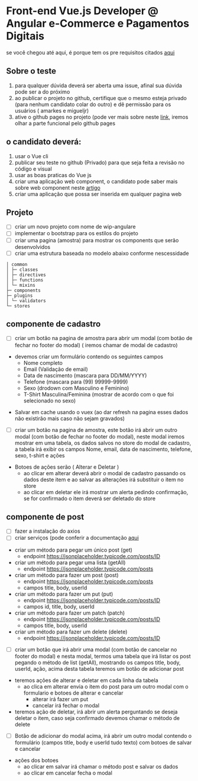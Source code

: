 # Front-end Vue.js Developer @ Angular e-Commerce e Pagamentos Digitais
se você chegou até aqui, é porque tem os pre requisitos citados [aqui](https://github.com/vuejs-br/vagas/issues/213)

## Sobre o teste
1. para qualquer dúvida deverá ser aberta uma issue, afinal sua dúvida pode ser a do próximo
1. ao publicar o projeto no github, certifique que o mesmo esteja privado (para nenhum candidato colar do outro) e dê permissão para os usuários ( amarkes e migueljr)
1. ative o github pages no projeto (pode ver mais sobre neste [link](https://www.treinaweb.com.br/blog/criando-paginas-para-repositorios-com-o-github-pages/), iremos olhar a parte funcional pelo github pages


## o candidato deverá:
1. usar o Vue cli
1. publicar seu teste no github (Privado) para que seja feita a revisão no código e visual
1. usar as boas praticas do Vue js
1. criar uma aplicação web component, o candidato pode saber mais sobre web component neste [artigo](https://medium.com/@thulioph_/web-components-com-vue-js-9a21f6dea3cc)
1. criar uma aplicação que possa ser inserida em qualquer pagina web

## Projeto
- [ ] criar um novo projeto com nome de wip-angulare
- [ ] implementar o bootstrap para os estilos do projeto
- [ ] criar uma pagina (amostra) para mostrar os components que serão desenvolvidos
- [ ] criar uma estrutura baseada no modelo abaixo conforme nescessidade
```
│ common
│ ├─ classes
│ ├─ directives
│ ├─ functions
│ └─ mixins
├─ components
├─ plugins
│ └─ validators
└─ stores
```

## componente de cadastro
- [ ] criar um botão na pagina de amostra para abrir um modal (com botão de fechar no footer do modal) ( iremos chamar de modal de cadastro)
+ devemos criar um formulário contendo os seguintes campos
  + Nome completo
  + Email (Validação de email)
  + Data de nascimento (mascara para DD/MM/YYYY)
  + Telefone (mascara para (99) 99999-9999)
  + Sexo (drodown com Masculino e Feminino)
  + T-Shirt Masculina/Feminina (mostrar de acordo com o que foi selecionado no sexo)

- Salvar em cache usando o vuex (ao dar refresh na pagina esses dados não existirão mais caso não sejam gravados)

- [ ] criar um botão na pagina de amostra, este botão irá abrir um outro modal (com botão de fechar no footer do modal), neste modal iremos mostrar em uma tabela, os dados salvos no store do modal de cadastro, a tabela irá exibir os campos Nome, email, data de nascimento, telefone, sexo, t-shirt e ações
+ Botoes de ações serão ( Alterar e Deletar )
  + ao clicar em alterar deverá abrir o modal de cadastro passando os dados deste item e ao salvar as alterações irá substituir o item no store
  + ao clicar em deletar ele irá mostrar um alerta pedindo confirmação, se for confirmado o item deverá ser deletado do store

## componente de post
- [ ] fazer a instalação do axios
- [ ] criar serviços (pode conferir a documentação [aqui](https://jsonplaceholder.typicode.com/guide/)
+ criar um método para pegar um único post (get)
  + endpoint https://jsonplaceholder.typicode.com/posts/ID
+ criar um método para pegar uma lista (getAll)
  + endpoint https://jsonplaceholder.typicode.com/posts
+ criar um método para fazer um post (post)
  + endpoint https://jsonplaceholder.typicode.com/posts
  + campos title, body, userId
+ criar um método para fazer um put (put)
  + endpoint https://jsonplaceholder.typicode.com/posts/ID
  + campos id, title, body, userId
+ criar um método para fazer um patch (patch)
  + endpoint https://jsonplaceholder.typicode.com/posts/ID
  + campos title, body, userId
+ criar um método para fazer um delete (delete)
  + endpoint https://jsonplaceholder.typicode.com/posts/ID

- [ ] criar um botão que irá abrir uma modal (com botão de cancelar no footer do modal) e nesta modal, termos uma tabela que irá listar os post pegando o método de list (getAll), mostrando os campos title, body, userId, ação, acima desta tabela teremos um botão de adicionar post
+ teremos ações de alterar e deletar em cada linha da tabela
  + ao clica em alterar envia o item do post para um outro modal com o formulario e botoes de alterar e cancelar
    + alterar irá fazer um put
    + cancelar irá fechar o modal
+ teremos ação de deletar, irá abrir um alerta perguntando se deseja deletar o item, caso seja confirmado devemos chamar o método de delete
- [ ] Botão de adicionar do modal acima, irá abrir um outro modal contendo o formulário (campos title, body e userId tudo texto) com botoes de salvar e cancelar
+ ações dos botoes
  + ao clicar em salvar irá chamar o método post e salvar os dados
  + ao clicar em cancelar fecha o modal
